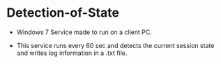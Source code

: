 # Detection-of-State
* Windows 7 Service made to run on a client PC.

* This service runs every 60 sec and detects the current session state and writes log information in a .txt file.

